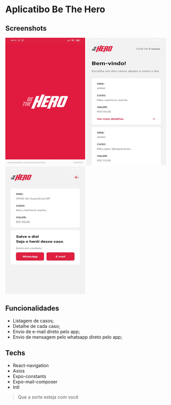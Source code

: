 # Aplicatibo Be The Hero

## Screenshots
<img src="https://github.com/Daniels887/be-the-hero_mobile/blob/master/telas/Splash.jpeg" alt="Splash" width="250" height="400" /> <img src="https://github.com/Daniels887/be-the-hero_mobile/blob/master/telas/Incidents.jpeg" alt="Incidents" width="250" height="400" /> <img src="https://github.com/Daniels887/be-the-hero_mobile/blob/master/telas/Detail.jpeg" alt="Detail" width="250" height="400" />

## Funcionalidades
- Listagem de casos;
- Detalhe de cada caso;
- Envio de e-mail direto pelo app;
- Envio de mensagem pelo whatsapp direto pelo app;

## Techs
- React-navigation
- Axios
- Expo-constants
- Expo-mail-composer
- Intl

> Que a sorte esteja com você
